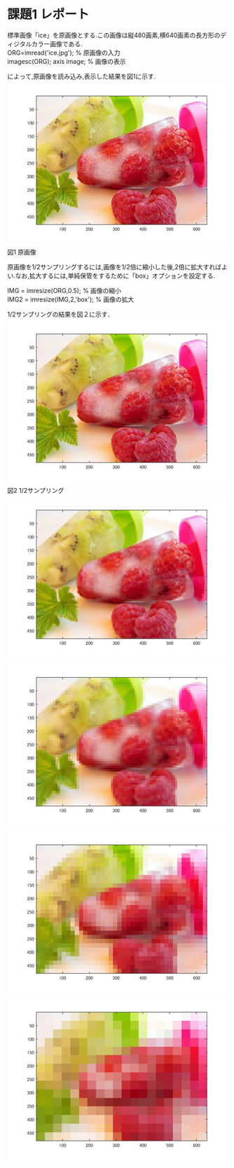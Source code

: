 # 課題1 レポート

標準画像「ice」を原画像とする.この画像は縦480画素,横640画素の長方形のディジタルカラー画像である.  
ORG=imread('ice.jpg'); % 原画像の入力  
imagesc(ORG); axis image; % 画像の表示  

によって,原画像を読み込み,表示した結果を図1に示す.  
![原画像](https://github.com/MakotoSaito/lecture_image_processing/blob/master/Kekka/kadai01/kadai1_1.jpg?raw=true)  
図1 原画像　 

原画像を1/2サンプリングするには,画像を1/2倍に縮小した後,2倍に拡大すればよい.なお,拡大するには,単純保管をするために「box」オプションを設定する.  

IMG = imresize(ORG,0.5); % 画像の縮小  
IMG2 = imresize(IMG,2,'box'); % 画像の拡大  

1/2サンプリングの結果を図２に示す．  
![原画像](https://github.com/MakotoSaito/lecture_image_processing/blob/master/Kekka/kadai01/kadai1_2.jpg?raw=true) 　
図2 1/2サンプリング  
![原画像](https://github.com/MakotoSaito/lecture_image_processing/blob/master/Kekka/kadai01/kadai1_3.jpg?raw=true) 　
![原画像](https://github.com/MakotoSaito/lecture_image_processing/blob/master/Kekka/kadai01/kadai1_4.jpg?raw=true) 　
![原画像](https://github.com/MakotoSaito/lecture_image_processing/blob/master/Kekka/kadai01/kadai1_5.jpg?raw=true) 　
![原画像](https://github.com/MakotoSaito/lecture_image_processing/blob/master/Kekka/kadai01/kadai1_6.jpg?raw=true) 　
